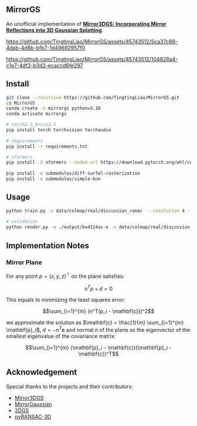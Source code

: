 ## MirrorGS 
An unofficial implementation of [**Mirror3DGS: Incorporating Mirror Reflections
into 3D Gaussian Splatting**](https://arxiv.org/pdf/2404.01168).  

https://github.com/TingtingLiao/MirrorGS/assets/45743512/5ca37c89-4dab-4d8b-bfb7-1d49692957f0

https://github.com/TingtingLiao/MirrorGS/assets/45743512/104828a4-c1e7-4df2-b3d2-ecaccd6fe297


## Install
```bash
git clone --recursive https://github.com/TingtingLiao/MirrorGS.git 
cd MirrorGS
conda create -n mirrorgs python=3.10 
conda activate mirrorgs 

# torch2.3.0+cu12.1 
pip install torch torchvision torchaudio
 
# requirements
pip install -r requirements.txt

# xformers  
pip install -U xformers --index-url https://download.pytorch.org/whl/cu121
 
pip install -e submodules/diff-surfel-rasterization 
pip install -e submodules/simple-knn 
```
 
<!-- ## Data
We use the [COLMAP](https://colmap.github.io/) -->

## Usage 
```bash   
python train.py -s data/colmap/real/discussion_room/  --resolution 4 --iterations 20000
  
# validation 
python render.py -m ./output/ba4124ac-e -s data/colmap/real/discussion_room/ --skip_mesh --render_path --resolution 4
```

## Implementation Notes

### Mirror Plane
For any point $p = (x, y, z)^⊤$ on the plane satisfies:

$$n^{T}p+d=0$$

This equals to minimizing the least squares error:

$$\sum_{i=1}^{m} (n^T(p_i - \mathbf{c}))^2$$

we approximate the solution as $\mathbf{c} = \frac{1}{m} \sum_{i=1}^{m} \mathbf{p}_i$, $d=-n^T\mathbf{c}$ and normal $n$ of the plane as the eigenvector of the smallest eigenvalue of the covariance matrix:

$$\sum_{i=1}^{m} (\mathbf{p}_i - \mathbf{c})(\mathbf{p}_i - \mathbf{c})^T$$



## Acknowledgement 
Special thanks to the projects and their contributors:
* [Mirror3DGS](https://arxiv.org/pdf/2404.01168) 
* [MirrorGaussian](https://mirror-gaussian.github.io/) 
* [2DGS](https://github.com/hbb1/2d-gaussian-splatting)
* [pyRANSAC-3D](https://github.com/leomariga/pyRANSAC-3D)